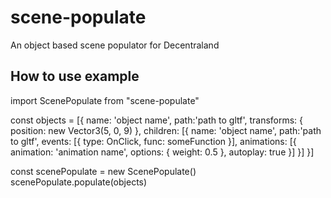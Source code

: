 # scene-populate
An object based scene populator for Decentraland

## How to use example
import ScenePopulate from "scene-populate"

const objects = [{
  name: 'object name',
  path:'path to gltf',
  transforms: {
    position: new Vector3(5, 0, 9)
  },
  children: [{
    name: 'object name',
    path:'path to gltf',
    events: [{
      type: OnClick,
      func: someFunction
    }],
    animations: [{
      animation: 'animation name',
      options: {
        weight: 0.5
      },
      autoplay: true
    }]
  }]
}]


const scenePopulate = new ScenePopulate()
scenePopulate.populate(objects)

